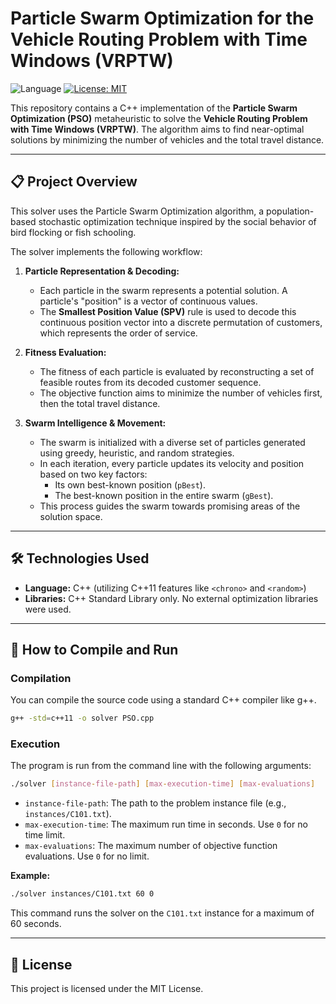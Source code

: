 # Particle Swarm Optimization for the Vehicle Routing Problem with Time Windows (VRPTW)

![Language](https://img.shields.io/badge/language-C%2B%2B-blue.svg)
[![License: MIT](https://img.shields.io/badge/License-MIT-yellow.svg)](https://opensource.org/licenses/MIT)

This repository contains a C++ implementation of the **Particle Swarm Optimization (PSO)** metaheuristic to solve the **Vehicle Routing Problem with Time Windows (VRPTW)**. The algorithm aims to find near-optimal solutions by minimizing the number of vehicles and the total travel distance.

---

## 📋 Project Overview

This solver uses the Particle Swarm Optimization algorithm, a population-based stochastic optimization technique inspired by the social behavior of bird flocking or fish schooling.

The solver implements the following workflow:

1.  **Particle Representation & Decoding:**
    * Each particle in the swarm represents a potential solution. A particle's "position" is a vector of continuous values.
    * The **Smallest Position Value (SPV)** rule is used to decode this continuous position vector into a discrete permutation of customers, which represents the order of service.

2.  **Fitness Evaluation:**
    * The fitness of each particle is evaluated by reconstructing a set of feasible routes from its decoded customer sequence.
    * The objective function aims to minimize the number of vehicles first, then the total travel distance.

3.  **Swarm Intelligence & Movement:**
    * The swarm is initialized with a diverse set of particles generated using greedy, heuristic, and random strategies.
    * In each iteration, every particle updates its velocity and position based on two key factors:
        * Its own best-known position (`pBest`).
        * The best-known position in the entire swarm (`gBest`).
    * This process guides the swarm towards promising areas of the solution space.

---

## 🛠️ Technologies Used

* **Language:** C++ (utilizing C++11 features like `<chrono>` and `<random>`)
* **Libraries:** C++ Standard Library only. No external optimization libraries were used.

---

## 🚀 How to Compile and Run

### Compilation
You can compile the source code using a standard C++ compiler like g++.

```bash
g++ -std=c++11 -o solver PSO.cpp
```

### Execution
The program is run from the command line with the following arguments:

```bash
./solver [instance-file-path] [max-execution-time] [max-evaluations]
```
* `instance-file-path`: The path to the problem instance file (e.g., `instances/C101.txt`).
* `max-execution-time`: The maximum run time in seconds. Use `0` for no time limit.
* `max-evaluations`: The maximum number of objective function evaluations. Use `0` for no limit.

**Example:**
```bash
./solver instances/C101.txt 60 0
```
This command runs the solver on the `C101.txt` instance for a maximum of 60 seconds.

---

## 📄 License
This project is licensed under the MIT License.
